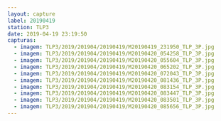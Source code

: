 ```yaml
---
layout: capture
label: 20190419
station: TLP3
date: 2019-04-19 23:19:50
capturas:
  - imagem: TLP3/2019/201904/20190419/M20190419_231950_TLP_3P.jpg
  - imagem: TLP3/2019/201904/20190419/M20190420_054258_TLP_3P.jpg
  - imagem: TLP3/2019/201904/20190419/M20190420_055604_TLP_3P.jpg
  - imagem: TLP3/2019/201904/20190419/M20190420_065202_TLP_3P.jpg
  - imagem: TLP3/2019/201904/20190419/M20190420_072043_TLP_3P.jpg
  - imagem: TLP3/2019/201904/20190419/M20190420_081436_TLP_3P.jpg
  - imagem: TLP3/2019/201904/20190419/M20190420_083154_TLP_3P.jpg
  - imagem: TLP3/2019/201904/20190419/M20190420_083447_TLP_3P.jpg
  - imagem: TLP3/2019/201904/20190419/M20190420_083501_TLP_3P.jpg
  - imagem: TLP3/2019/201904/20190419/M20190420_085656_TLP_3P.jpg
---
```

